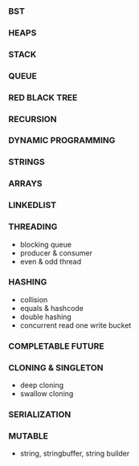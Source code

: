 ### BST
### HEAPS
### STACK
### QUEUE
### RED BLACK TREE
### RECURSION
### DYNAMIC PROGRAMMING
### STRINGS
### ARRAYS
### LINKEDLIST
### THREADING
* blocking queue
* producer & consumer
* even & odd thread

### HASHING
* collision
* equals & hashcode
* double hashing
* concurrent read one write bucket

### COMPLETABLE FUTURE

### CLONING & SINGLETON
* deep cloning
* swallow cloning

### SERIALIZATION

### MUTABLE
* string, stringbuffer, string builder

